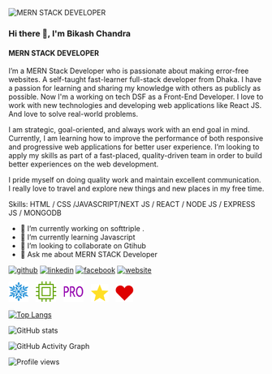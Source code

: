 ![MERN STACK DEVELOPER](https://media.licdn.com/dms/image/D5616AQFKQYioq1CYPA/profile-displaybackgroundimage-shrink_350_1400/0/1686496455062?e=1692230400&v=beta&t=L0kG_Tv01lfkI8-WD5R_zg2UOycAOOK5o18BVmGu9R4)

### Hi there 👋, I'm Bikash Chandra
#### MERN STACK DEVELOPER

I’m a MERN Stack Developer who is passionate about making error-free websites. A self-taught fast-learner full-stack developer from Dhaka. I have a passion for learning and sharing my knowledge with others as publicly as possible. Now I'm a working on tech DSF as a Front-End Developer. I love to work with new technologies and developing web applications like React JS. And love to solve real-world problems.

I am strategic, goal-oriented, and always work with an end goal in mind. Currently, I am learning how to improve the performance of both responsive and progressive web applications for better user experience. I’m looking to apply my skills as part of a fast-placed, quality-driven team in order to build better experiences on the web development.

I pride myself on doing quality work and maintain excellent communication. I really love to travel and explore new things and new places in my free time.

Skills:  HTML / CSS /JAVASCRIPT/NEXT JS / REACT / NODE JS / EXPRESS JS / MONGODB

- 🔭 I’m currently working on softtriple . 
- 🌱 I’m currently learning Javascript 
- 👯 I’m looking to collaborate on Gtihub 
- 💬 Ask me about MERN STACK Developer 


[<img src='https://cdn.jsdelivr.net/npm/simple-icons@3.0.1/icons/github.svg' alt='github' height='40'>](https://github.com/https://github.com/bikashroy120)  [<img src='https://cdn.jsdelivr.net/npm/simple-icons@3.0.1/icons/linkedin.svg' alt='linkedin' height='40'>](https://www.linkedin.com/in/https://www.linkedin.com/in/bikash120/)  [<img src='https://cdn.jsdelivr.net/npm/simple-icons@3.0.1/icons/facebook.svg' alt='facebook' height='40'>](https://www.facebook.com/https://www.facebook.com/bikashroy00)  [<img src='https://cdn.jsdelivr.net/npm/simple-icons@3.0.1/icons/icloud.svg' alt='website' height='40'>](https://bikash-portfolio.vercel.app)  

<a href='https://archiveprogram.github.com/'><img src='https://raw.githubusercontent.com/acervenky/animated-github-badges/master/assets/acbadge.gif' width='40' height='40'></a> <a href='https://docs.github.com/en/developers'><img src='https://raw.githubusercontent.com/acervenky/animated-github-badges/master/assets/devbadge.gif' width='40' height='40'></a> <a href='https://github.com/pricing'><img src='https://raw.githubusercontent.com/acervenky/animated-github-badges/master/assets/pro.gif' width='40' height='40'></a> <a href='https://stars.github.com/'><img src='https://raw.githubusercontent.com/acervenky/animated-github-badges/master/assets/starbadge.gif' width='35' height='35'></a> <a href='https://docs.github.com/en/github/supporting-the-open-source-community-with-github-sponsors'><img src='https://raw.githubusercontent.com/acervenky/animated-github-badges/master/assets/sponsorbadge.gif' width='35' height='35'></a> 

[![Top Langs](https://github-readme-stats.vercel.app/api/top-langs/?username=bikashroy120)](https://github.com/anuraghazra/github-readme-stats)

![GitHub stats](https://github-readme-stats.vercel.app/api?username=bikashroy120&show_icons=true&count_private=true)  

![GitHub Activity Graph](https://activity-graph.herokuapp.com/graph?username=bikashroy120)  

![Profile views](https://gpvc.arturio.dev/bikashroy120)  
